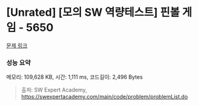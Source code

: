 # [Unrated] [모의 SW 역량테스트] 핀볼 게임 - 5650 

[문제 링크](https://swexpertacademy.com/main/code/problem/problemDetail.do?contestProbId=AWXRF8s6ezEDFAUo) 

### 성능 요약

메모리: 109,628 KB, 시간: 1,111 ms, 코드길이: 2,496 Bytes



> 출처: SW Expert Academy, https://swexpertacademy.com/main/code/problem/problemList.do